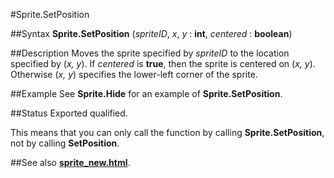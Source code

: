 
#Sprite.SetPosition

##Syntax
**Sprite.SetPosition** (_spriteID_, _x_, _y_ : **int**,     _centered_ : **boolean**)


##Description
Moves the sprite specified by _spriteID_ to the location specified by (_x, y_). If _centered_ is **true**, then the sprite is centered on (_x, y_). Otherwise (_x, y_) specifies the lower-left corner of the sprite.


##Example
See **Sprite.Hide** for an example of **Sprite.SetPosition**.


##Status
Exported qualified.

This means that you can only call the function by calling **Sprite.SetPosition**, not by calling **SetPosition**.


##See also
**[sprite_new.html](Sprite.New)**.


